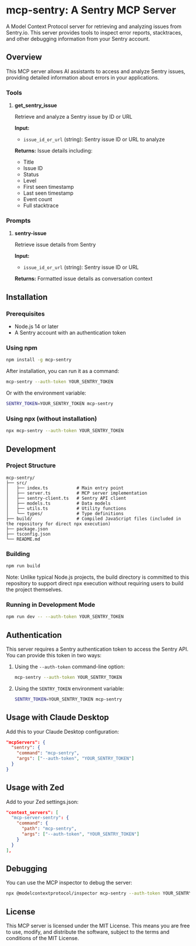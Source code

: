 # mcp-sentry: A Sentry MCP Server

A Model Context Protocol server for retrieving and analyzing issues from Sentry.io. This server provides tools to inspect error reports, stacktraces, and other debugging information from your Sentry account.

## Overview

This MCP server allows AI assistants to access and analyze Sentry issues, providing detailed information about errors in your applications.

### Tools

1. **get_sentry_issue**

   Retrieve and analyze a Sentry issue by ID or URL

   **Input:**
   - `issue_id_or_url` (string): Sentry issue ID or URL to analyze

   **Returns:** Issue details including:
   - Title
   - Issue ID
   - Status
   - Level
   - First seen timestamp
   - Last seen timestamp
   - Event count
   - Full stacktrace

### Prompts

1. **sentry-issue**

   Retrieve issue details from Sentry

   **Input:**
   - `issue_id_or_url` (string): Sentry issue ID or URL

   **Returns:** Formatted issue details as conversation context

## Installation

### Prerequisites

- Node.js 14 or later
- A Sentry account with an authentication token

### Using npm

```bash
npm install -g mcp-sentry
```

After installation, you can run it as a command:

```bash
mcp-sentry --auth-token YOUR_SENTRY_TOKEN
```

Or with the environment variable:

```bash
SENTRY_TOKEN=YOUR_SENTRY_TOKEN mcp-sentry
```

### Using npx (without installation)

```bash
npx mcp-sentry --auth-token YOUR_SENTRY_TOKEN
```

## Development

### Project Structure

```
mcp-sentry/
├── src/
│   ├── index.ts           # Main entry point
│   ├── server.ts          # MCP server implementation
│   ├── sentry-client.ts   # Sentry API client
│   ├── models.ts          # Data models
│   ├── utils.ts           # Utility functions
│   └── types/             # Type definitions
├── build/                 # Compiled JavaScript files (included in the repository for direct npx execution)
├── package.json
├── tsconfig.json
└── README.md
```

### Building

```bash
npm run build
```

Note: Unlike typical Node.js projects, the build directory is committed to this repository to support direct npx execution without requiring users to build the project themselves.

### Running in Development Mode

```bash
npm run dev -- --auth-token YOUR_SENTRY_TOKEN
```

## Authentication

This server requires a Sentry authentication token to access the Sentry API. You can provide this token in two ways:

1. Using the `--auth-token` command-line option:
   ```bash
   mcp-sentry --auth-token YOUR_SENTRY_TOKEN
   ```

2. Using the `SENTRY_TOKEN` environment variable:
   ```bash
   SENTRY_TOKEN=YOUR_SENTRY_TOKEN mcp-sentry
   ```

## Usage with Claude Desktop

Add this to your Claude Desktop configuration:

```json
"mcpServers": {
  "sentry": {
    "command": "mcp-sentry",
    "args": ["--auth-token", "YOUR_SENTRY_TOKEN"]
  }
}
```

## Usage with Zed

Add to your Zed settings.json:

```json
"context_servers": [
  "mcp-server-sentry": {
    "command": {
      "path": "mcp-sentry",
      "args": ["--auth-token", "YOUR_SENTRY_TOKEN"]
    }
  }
],
```

## Debugging

You can use the MCP inspector to debug the server:

```bash
npx @modelcontextprotocol/inspector mcp-sentry --auth-token YOUR_SENTRY_TOKEN
```

## License

This MCP server is licensed under the MIT License. This means you are free to use, modify, and distribute the software, subject to the terms and conditions of the MIT License.
